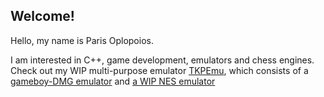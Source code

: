 ## Welcome!
Hello, my name is Paris Oplopoios.

I am interested in C++, game development, emulators and chess engines. Check out my WIP multi-purpose emulator [TKPEmu](https://github.com/OFFTKP/TKPEmu), which consists of a [gameboy-DMG emulator](https://github.com/OFFTKP/GameboyTKP) and [a WIP NES emulator](https://github.com/OFFTKP/NESTKP)
